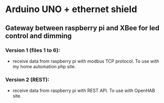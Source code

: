 # Arduino UNO + ethernet shield

## Gateway between raspberry pi and XBee for led control and dimming

### Version 1 (files 1 to 6): 
- receive data from raspberry pi with modbus TCP protocol. To use with my home automation php site.

### Version 2 (REST): 
- receive data from raspberry pi with REST API. To use with OpenHAB site.

